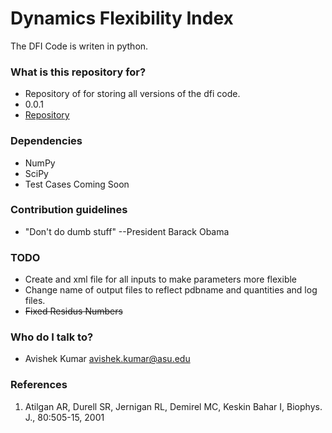# Dynamics Flexibility Index #

The DFI Code is writen in python.  

### What is this repository for? ###

* Repository of for storing all versions of the dfi code. 
* 0.0.1
* [Repository](https://bitbucket.org/avishekkumar/dfi)

### Dependencies ###

* NumPy
* SciPy
* Test Cases Coming Soon

### Contribution guidelines ###

* "Don't do dumb stuff" --President Barack Obama

### TODO ###

* Create and xml file for all inputs to make parameters more flexible 
* Change name of output files to reflect pdbname and quantities and log files. 
* ~~Fixed Residus Numbers~~ 

### Who do I talk to? ###

* Avishek Kumar avishek.kumar@asu.edu

### References ###

1. Atilgan AR, Durell SR, Jernigan RL, Demirel MC, Keskin Bahar I, Biophys. J., 80:505-15, 2001  
